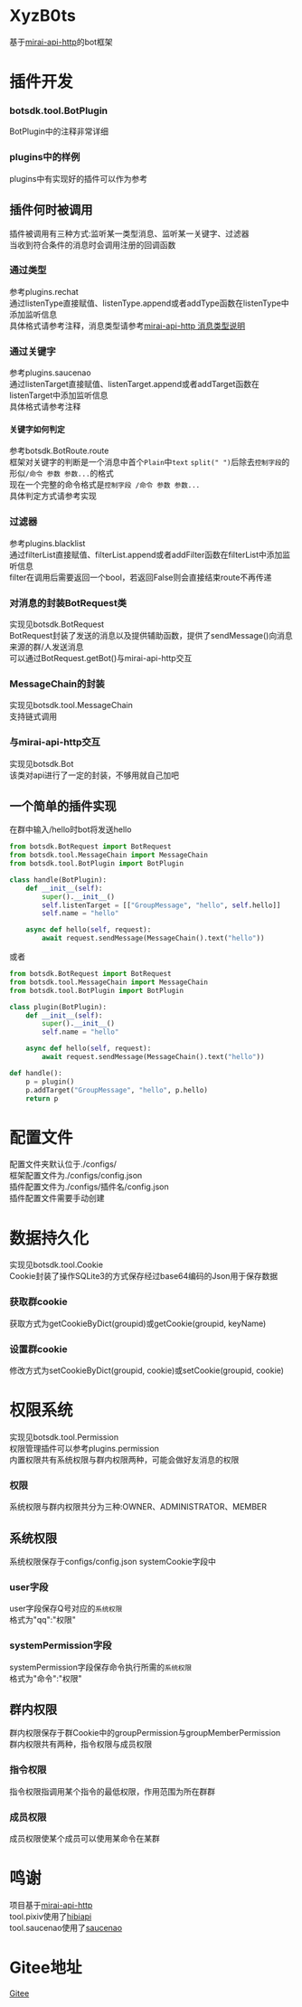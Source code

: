 # XyzB0ts
 基于[mirai-api-http](https://github.com/project-mirai/mirai-api-http)的bot框架


# 插件开发
### botsdk.tool.BotPlugin
 BotPlugin中的注释非常详细  


### plugins中的样例
 plugins中有实现好的插件可以作为参考  


## 插件何时被调用
 插件被调用有三种方式:监听某一类型消息、监听某一关键字、过滤器  
 当收到符合条件的消息时会调用注册的回调函数


### 通过类型
 参考plugins.rechat  
 通过listenType直接赋值、listenType.append或者addType函数在listenType中添加监听信息  
 具体格式请参考注释，消息类型请参考[mirai-api-http 消息类型说明](https://github.com/project-mirai/mirai-api-http/blob/master/docs/api/MessageType.md)


### 通过关键字
 参考plugins.saucenao  
 通过listenTarget直接赋值、listenTarget.append或者addTarget函数在listenTarget中添加监听信息  
 具体格式请参考注释


#### 关键字如何判定
 参考botsdk.BotRoute.route  
 框架对关键字的判断是一个消息中首个`Plain`中`text` `split(" ")`后除去`控制字段`的形似`/命令 参数 参数...`的格式  
 现在一个完整的命令格式是`控制字段 /命令 参数 参数...`  
 具体判定方式请参考实现


### 过滤器
 参考plugins.blacklist  
 通过filterList直接赋值、filterList.append或者addFilter函数在filterList中添加监听信息  
 filter在调用后需要返回一个bool，若返回False则会直接结束route不再传递


### 对消息的封装BotRequest类
 实现见botsdk.BotRequest  
 BotRequest封装了发送的消息以及提供辅助函数，提供了sendMessage()向消息来源的群/人发送消息  
 可以通过BotRequest.getBot()与mirai-api-http交互


### MessageChain的封装
 实现见botsdk.tool.MessageChain  
 支持链式调用


### 与mirai-api-http交互
 实现见botsdk.Bot  
 该类对api进行了一定的封装，不够用就自己加吧


## 一个简单的插件实现
 在群中输入/hello时bot将发送hello  
```python
from botsdk.BotRequest import BotRequest
from botsdk.tool.MessageChain import MessageChain
from botsdk.tool.BotPlugin import BotPlugin

class handle(BotPlugin):
    def __init__(self):
        super().__init__()
        self.listenTarget = [["GroupMessage", "hello", self.hello]]
        self.name = "hello"

    async def hello(self, request):
        await request.sendMessage(MessageChain().text("hello"))
```
或者
```python
from botsdk.BotRequest import BotRequest
from botsdk.tool.MessageChain import MessageChain
from botsdk.tool.BotPlugin import BotPlugin

class plugin(BotPlugin):
    def __init__(self):
        super().__init__()
        self.name = "hello"

    async def hello(self, request):
        await request.sendMessage(MessageChain().text("hello"))

def handle():
    p = plugin()
    p.addTarget("GroupMessage", "hello", p.hello)
    return p
```


# 配置文件
 配置文件夹默认位于./configs/  
 框架配置文件为./configs/config.json  
 插件配置文件为./configs/插件名/config.json  
 插件配置文件需要手动创建


# 数据持久化
 实现见botsdk.tool.Cookie  
 Cookie封装了操作SQLite3的方式保存经过base64编码的Json用于保存数据


### 获取群cookie
 获取方式为getCookieByDict(groupid)或getCookie(groupid, keyName)  


### 设置群cookie
 修改方式为setCookieByDict(groupid, cookie)或setCookie(groupid, cookie)  


# 权限系统
 实现见botsdk.tool.Permission  
 权限管理插件可以参考plugins.permission  
 内置权限共有系统权限与群内权限两种，可能会做好友消息的权限


### 权限
 系统权限与群内权限共分为三种:OWNER、ADMINISTRATOR、MEMBER  


## 系统权限
 系统权限保存于configs/config.json systemCookie字段中  


### user字段
 user字段保存Q号对应的`系统权限`  
 格式为"qq":"权限"


### systemPermission字段
 systemPermission字段保存命令执行所需的`系统权限`  
 格式为"命令":"权限"


## 群内权限
 群内权限保存于群Cookie中的groupPermission与groupMemberPermission  
 群内权限共有两种，指令权限与成员权限


### 指令权限
 指令权限指调用某个指令的最低权限，作用范围为所在群群


### 成员权限
 成员权限使某个成员可以使用某命令在某群


# 鸣谢
 项目基于[mirai-api-http](https://github.com/project-mirai/mirai-api-http)  
 tool.pixiv使用了[hibiapi](https://github.com/mixmoe/HibiAPI)  
 tool.saucenao使用了[saucenao](https://saucenao.com/)


 # Gitee地址
 [Gitee](https://gitee.com/d6e3032b/XyzB0ts)